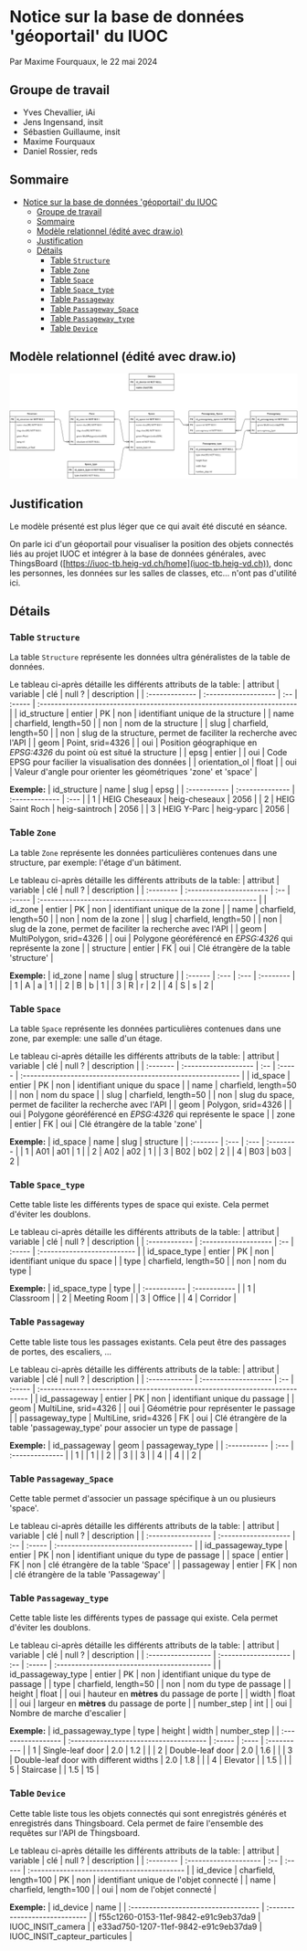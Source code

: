 # Notice sur la base de données 'géoportail' du IUOC
Par Maxime Fourquaux, le 22 mai 2024

## Groupe de travail
- Yves Chevallier, iAi
- Jens Ingensand, insit
- Sébastien Guillaume, insit
- Maxime Fourquaux
- Daniel Rossier, reds

## Sommaire
- [Notice sur la base de données 'géoportail' du IUOC](#notice-sur-la-base-de-données-géoportail-du-iuoc)
  - [Groupe de travail](#groupe-de-travail)
  - [Sommaire](#sommaire)
  - [Modèle relationnel (édité avec draw.io)](#modèle-relationnel-édité-avec-drawio)
  - [Justification](#justification)
  - [Détails](#détails)
    - [Table `Structure`](#table-structure)
    - [Table `Zone`](#table-zone)
    - [Table `Space`](#table-space)
    - [Table `Space_type`](#table-space_type)
    - [Table `Passageway`](#table-passageway)
    - [Table `Passageway_Space`](#table-passageway_space)
    - [Table `Passageway_type`](#table-passageway_type)
    - [Table `Device`](#table-device)

## Modèle relationnel (édité avec draw.io)
![Modèle relationnel](geoportail.png)

## Justification
Le modèle présenté est plus léger que ce qui avait été discuté en séance.

On parle ici d'un géoportail pour visualiser la position des objets connectés liés au projet IUOC et intégrer à la base de données générales, avec ThingsBoard ([https://iuoc-tb.heig-vd.ch/home](iuoc-tb.heig-vd.ch)), donc les personnes, les données sur les salles de classes, etc... n'ont pas d'utilité ici.

## Détails
### Table `Structure`
La table `Structure` représente les données ultra généralistes de la table de données.

Le tableau ci-après détaille les différents attributs de la table:
| attribut       | variable             | clé | null ? | description                                                             |
| :------------- | :------------------- | :-- | :----- | :---------------------------------------------------------------------- |
| id_structure   | entier               | PK  | non    | identifiant unique de la structure                                      |
| name           | charfield, length=50 |     | non    | nom de la structure                                                     |
| slug           | charfield, length=50 |     | non    | slug de la structure, permet de faciliter la recherche avec l'API       |
| geom           | Point, srid=4326     |     | oui    | Position géographique en _EPSG:4326_ du point où est situé la structure |
| epsg           | entier               |     | oui    | Code EPSG pour facilier la visualisation des données                    |
| orientation_ol | float                |     | oui    | Valeur d'angle pour orienter les géométriques 'zone' et 'space'         |

__Exemple:__
| id_structure | name            | slug           | epsg |
| :----------- | :-------------- | :------------- | :--- |
| 1            | HEIG Cheseaux   | heig-cheseaux  | 2056 |
| 2            | HEIG Saint Roch | heig-saintroch | 2056 |
| 3            | HEIG Y-Parc     | heig-yparc     | 2056 |


### Table `Zone`
La table `Zone` représente les données particulières contenues dans une structure, par exemple: l'étage d'un bâtiment.

Le tableau ci-après détaille les différents attributs de la table:
| attribut  | variable                | clé | null ? | description                                                  |
| :-------- | :---------------------- | :-- | :----- | :----------------------------------------------------------- |
| id_zone   | entier                  | PK  | non    | identifiant unique de la zone                                |
| name      | charfield, length=50    |     | non    | nom de la zone                                               |
| slug      | charfield, length=50    |     | non    | slug de la zone, permet de faciliter la recherche avec l'API |
| geom      | MultiPolygon, srid=4326 |     | oui    | Polygone géoréférencé en _EPSG:4326_ qui représente la zone  |
| structure | entier                  | FK  | oui    | Clé étrangère de la table 'structure'                        |

__Exemple:__
| id_zone | name | slug | structure |
| :------ | :--- | :--- | :-------- |
| 1       | A    | a    | 1         |
| 2       | B    | b    | 1         |
| 3       | R    | r    | 2         |
| 4       | S    | s    | 2         |

### Table `Space`
La table `Space` représente les données particulières contenues dans une zone, par exemple: une salle d'un étage.

Le tableau ci-après détaille les différents attributs de la table:
| attribut | variable             | clé | null ? | description                                                  |
| :------- | :------------------- | :-- | :----- | :----------------------------------------------------------- |
| id_space | entier               | PK  | non    | identifiant unique du space                                  |
| name     | charfield, length=50 |     | non    | nom du space                                                 |
| slug     | charfield, length=50 |     | non    | slug du space, permet de faciliter la recherche avec l'API   |
| geom     | Polygon, srid=4326   |     | oui    | Polygone géoréférencé en _EPSG:4326_ qui représente le space |
| zone     | entier               | FK  | oui    | Clé étrangère de la table 'zone'                             |

__Exemple:__
| id_space | name | slug | structure |
| :------- | :--- | :--- | :-------- |
| 1        | A01  | a01  | 1         |
| 2        | A02  | a02  | 1         |
| 3        | B02  | b02  | 2         |
| 4        | B03  | b03  | 2         |

### Table `Space_type`
Cette table liste les différents types de space qui existe. Cela permet d'éviter les doublons.

Le tableau ci-après détaille les différents attributs de la table:
| attribut      | variable             | clé | null ? | description                 |
| :------------ | :------------------- | :-- | :----- | :-------------------------- |
| id_space_type | entier               | PK  | non    | identifiant unique du space |
| type          | charfield, length=50 |     | non    | nom du type                 |

__Exemple:__
| id_space_type | type         |
| :-----------  | :----------- |
| 1             | Classroom    |
| 2             | Meeting Room |
| 3             | Office       |
| 4             | Corridor     |

### Table `Passageway`
Cette table liste tous les passages existants. Cela peut être des passages de portes, des escaliers, ...

Le tableau ci-après détaille les différents attributs de la table:
| attribut        | variable             | clé | null ? | description                                                                  |
| :------------   | :------------------- | :-- | :----- | :--------------------------------------------------------------------------- |
| id_passageway   | entier               | PK  | non    | identifiant unique du passage                                                |
| geom            | MultiLine, srid=4326 |     | oui    | Géométrie pour représenter le passage                                        |
| passageway_type | MultiLine, srid=4326 | FK  | oui    | Clé étrangère de la table 'passageway_type' pour associer un type de passage |

__Exemple:__
| id_passageway | geom | passageway_type |
| :-----------  | :--- | :-------------- |
| 1             |      | 1               |
| 2             |      | 3               |
| 3             |      | 4               |
| 4             |      | 2               |

### Table `Passageway_Space`
Cette table permet d'associer un passage spécifique à un ou plusieurs 'space'.

Le tableau ci-après détaille les différents attributs de la table:
| attribut           | variable             | clé | null ? | description                            |
| :----------------- | :------------------- | :-- | :----- | :------------------------------------- |
| id_passageway_type | entier               | PK  | non    | identifiant unique du type de passage  |
| space              | entier               | FK  | non    | clé étrangère de la table 'Space'      |
| passageway         | entier               | FK  | non    | clé étrangère de la table 'Passageway' |



### Table `Passageway_type`
Cette table liste les différents types de passage qui existe. Cela permet d'éviter les doublons.

Le tableau ci-après détaille les différents attributs de la table:
| attribut           | variable             | clé | null ? | description                                 |
| :----------------- | :------------------- | :-- | :----- | :------------------------------------------ |
| id_passageway_type | entier               | PK  | non    | identifiant unique du type de passage       |
| type               | charfield, length=50 |     | non    | nom du type de passage                      |
| height             | float                |     | oui    | hauteur en __mètres__ du passage de porte   |
| width              | float                |     | oui    | largeur en __mètres__ du passage de porte   |
| number_step        | int                  |     | oui    | Nombre de marche d'escalier                 |

__Exemple:__
| id_passageway_type | type                                   | height | width | number_step |
| :----------------- | :------------------------------------- | :----- | :---- | :---------- |
| 1                  | Single-leaf door                       | 2.0    | 1.2   |             |
| 2                  | Double-leaf door                       | 2.0    | 1.6   |             |
| 3                  | Double-leaf door with different widths | 2.0    | 1.8   |             |
| 4                  | Elevator                               |        | 1.5   |             |
| 5                  | Staircase                              |        | 1.5   | 15          |


### Table `Device`
Cette table liste tous les objets connectés qui sont enregistrés générés et enregistrés dans Thingsboard. Cela permet de faire l'ensemble des requêtes sur l'API de Thingsboard.

Le tableau ci-après détaille les différents attributs de la table:
| attribut  | variable              | clé | null ? | description                                 |
| :-------- | :-------------------- | :-- | :----- | :------------------------------------------ |
| id_device | charfield, length=100 | PK  | non    | identifiant unique de l'objet connecté      |
| name      | charfield, length=100 |     | oui    | nom de l'objet connecté               |

__Exemple:__
| id_device                            | name                          |
| :----------------------------------- | :---------------------------- |
| f55c1260-0153-11ef-9842-e91c9eb37da9 | IUOC_INSIT_camera             |
| e33ad750-1207-11ef-9842-e91c9eb37da9 | IUOC_INSIT_capteur_particules |
